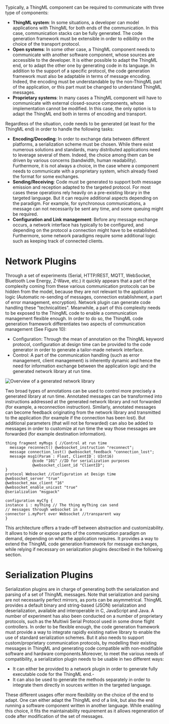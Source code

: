 Typically, a ThingML component can be required to communicate with three type of components:

- **ThingML system**: In some situations, a developer can model applications with ThingML for both ends of the communication. In this case, communication stacks can be fully generated. The code generation framework must be extensible in order to edibility on the choice of the transport protocol.
- **Open systems**: In some other case, a ThingML component needs to communicate with another software component, whose sources are accessible to the developer. It is either possible to adapt the ThingML end, or to adapt the other one by generating code in its language. In addition to the support of a specific protocol, the code generation framework must also be adaptable in terms of message encoding. Indeed, the encoding must be understandable by the non-ThingML part of the application, or this part must be changed to understand ThingML messages.
- **Proprietary systems**: In many cases a ThingML component will have to communicate with external closed-source components, whose implementation cannot be modified. In this case, the only option is to adapt the ThingML end both in terms of encoding and transport.

Regardless of the situation, code needs to be generated (at least for the ThingML end) in order to handle the following tasks:

- **Encoding/Decoding**: In order to exchange data between different platforms, a serialization scheme must be chosen. While there exist numerous solutions and standards, many distributed applications need to leverage several of them. Indeed, the choice among them can be driven by various concerns (bandwidth, human readability). Furthermore, it is not always a choice, in the case where a component needs to communicate with a proprietary system, which already fixed the format for some exchanges.
- **Sending/Receiving**: Code must be generated to support both message emission and reception adapted to the targeted protocol. For most cases these operations rely heavily on a pre-existing library in the targeted language. But it can require additional aspects depending on the paradigm. For example, for synchronous communications, a message can not necessarily be sent any time, and some queuing might be required.
- **Configuration and Link management**: Before any message exchange occurs, a network interface has typically to be configured, and depending on the protocol a connection might have to be established. Furthermore, some network paradigms require some additional logic such as keeping track of connected clients.

# Network Plugins

Through a set of experiments (Serial, HTTP/REST, MQTT, WebSocket, Bluetooth Low Energy, Z-Wave, etc.) it quickly appears that a part of the complexity coming from these various communication protocols can be hidden from the model, because they are not relevant to the application logic (Automatic re-sending of messages, connection establishment, a part of error management, encryption). Network plugin can generate code handling these "technicalities".
Meanwhile, a part of this complexity needs to be exposed to the ThingML code to enable a communication management flexible enough. In order to do so, the ThingML code generation framework differentiates two aspects of communication management (See Figure 10):

- Configuration: Through the mean of annotation on the ThingML keyword protocol, configuration at design time can be provided to the code generator in order to generate a tailor-made network interface. 
- Control: A part of the communication handling (such as error management, client management) is inherently dynamic and hence the need for information exchange between the application logic and the generated network library at run time.

![Overview of a generated network library](heads_methodology/thingml-plugins.png)

Two broad types of annotations can be used to control more precisely a generated library at run time. Annotated messages can be transformed into instructions addressed at the generated network library and not forwarded (for example, a reconnection instruction). Similarly, annotated messages can become feedback originating from the network library and transmitted to the application (for example if the connection has been lost). But additional parameters (that
will not be forwarded) can also be added to messages in order to customize at run time the way those messages are forwarded (for example destination information).

```
thing fragment myMsgs { //Control at run time
  message reconnect() @websocket_instruction "reconnect";
  message connection_lost() @websocket_feedback "connection_lost";
  message msg1(Param : Float, ClientID : UInt16) 
            @code "101" //ID for serialization purposes
            @websocket_client_id "ClientID";
}
protocol Websocket //Configuration at Design time
@websocket_server "true"
@websocket_max_client "16"
@websocket_enable_unicast "true"
@serialization "msgpack"

configuration myCfg {
instance i : myThing // The thing myThing can send
// messages through websocket in a
connector i.myPort over Websocket //transparent way
}
```

This architecture offers a trade-off between abstraction and customizability. It allows to hide or expose parts of the communication paradigm on demand, depending on what the application requires. It provides a way to extend the ThingML code generation framework for message exchanges, while relying if necessary on serialization plugins described in the following section.


# Serialization Plugins

Serialization plugins are in charge of generating both the serialization and parsing of a set of ThingML messages. Note that serialization and parsing are not necessarily perfect mirrors, as ports can be asymmetrical. ThingML provides a default binary and string-based (JSON) serialization and deserialization, available and interoperable in C, JavaScript and Java. A number of experiment has also been conducted on a number of proprietary protocols, such as the Multiwii Serial Protocol used in some drone flight controllers.
In order to be flexible enough, the code generation framework must provide a way to integrate rapidly existing native library to enable the use of standard serialization schemes. But it also needs to support custom/proprietary communication protocols, by modelling their existing messages in ThingML and generating code compatible with non-modifiable software and hardware components.Moreover, to meet the various needs of compatibility, a serialization plugin needs to be usable in two different ways:

- It can either be provided to a network plugin in order to generate fully executable code for the ThingML end.-
- It can also be used to generate the methods separately in order to integrate them directly in sources written in the targeted language.

These different usages offer more flexibility on the choice of the end to adapt. One can either adapt the ThingML end of a link, but also the end running a software component written in another language. While enabling this choice, it fits the maintainability requirement as it allows regeneration of code after modification of the set of messages.
